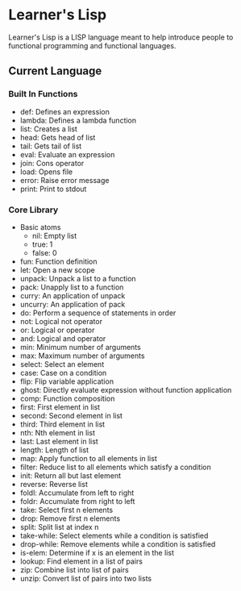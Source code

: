 # Learner's Lisp
Learner's Lisp is a LISP language meant to help introduce people to functional programming and functional languages.

## Current Language
### Built In Functions

* def: Defines an expression
* lambda: Defines a lambda function
* list: Creates a list
* head: Gets head of list
* tail: Gets tail of list
* eval: Evaluate an expression
* join: Cons operator
* load: Opens file
* error: Raise error message
* print: Print to stdout

### Core Library

* Basic atoms
  * nil: Empty list
  * true: 1
  * false: 0
* fun: Function definition
* let: Open a new scope
* unpack: Unpack a list to a function
* pack: Unapply list to a function
* curry: An application of unpack
* uncurry: An application of pack
* do: Perform a sequence of statements in order
* not: Logical not operator
* or: Logical or operator
* and: Logical and operator
* min: Minimum number of arguments
* max: Maximum number of arguments
* select: Select an element
* case: Case on a condition
* flip: Flip variable application
* ghost: Directly evaluate expression without function application
* comp: Function composition
* first: First element in list
* second: Second element in list
* third: Third element in list
* nth: Nth element in list
* last: Last element in list
* length: Length of list
* map: Apply function to all elements in list
* filter: Reduce list to all elements which satisfy a condition
* init: Return all but last element
* reverse: Reverse list
* foldl: Accumulate from left to right
* foldr: Accumulate from right to left
* take: Select first n elements
* drop: Remove first n elements
* split: Split list at index n
* take-while: Select elements while a condition is satisfied
* drop-while: Remove elements while a condition is satisfied
* is-elem: Determine if x is an element in the list
* lookup: Find element in a list of pairs
* zip: Combine list into list of pairs
* unzip: Convert list of pairs into two lists

